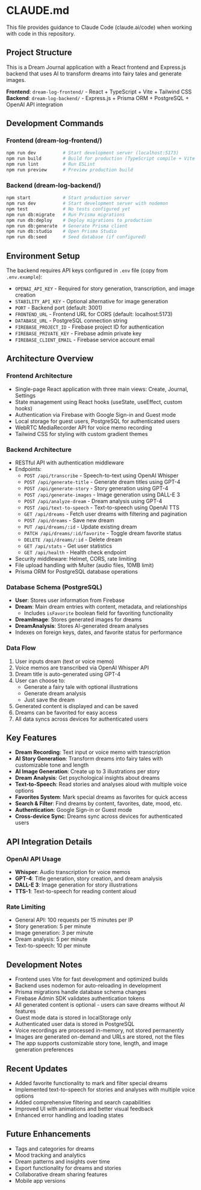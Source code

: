 # CLAUDE.md

This file provides guidance to Claude Code (claude.ai/code) when working with code in this repository.

## Project Structure

This is a Dream Journal application with a React frontend and Express.js backend that uses AI to transform dreams into fairy tales and generate images.

**Frontend**: `dream-log-frontend/` - React + TypeScript + Vite + Tailwind CSS
**Backend**: `dream-log-backend/` - Express.js + Prisma ORM + PostgreSQL + OpenAI API integration

## Development Commands

### Frontend (dream-log-frontend/)
```bash
npm run dev          # Start development server (localhost:5173)
npm run build        # Build for production (TypeScript compile + Vite build)
npm run lint         # Run ESLint
npm run preview      # Preview production build
```

### Backend (dream-log-backend/)
```bash
npm start            # Start production server
npm run dev          # Start development server with nodemon
npm test             # No tests configured yet
npm run db:migrate   # Run Prisma migrations
npm run db:deploy    # Deploy migrations to production
npm run db:generate  # Generate Prisma client
npm run db:studio    # Open Prisma Studio
npm run db:seed      # Seed database (if configured)
```

## Environment Setup

The backend requires API keys configured in `.env` file (copy from `.env.example`):
- `OPENAI_API_KEY` - Required for story generation, transcription, and image creation
- `STABILITY_API_KEY` - Optional alternative for image generation
- `PORT` - Backend port (default: 3001)
- `FRONTEND_URL` - Frontend URL for CORS (default: localhost:5173)
- `DATABASE_URL` - PostgreSQL connection string
- `FIREBASE_PROJECT_ID` - Firebase project ID for authentication
- `FIREBASE_PRIVATE_KEY` - Firebase admin private key
- `FIREBASE_CLIENT_EMAIL` - Firebase service account email

## Architecture Overview

### Frontend Architecture
- Single-page React application with three main views: Create, Journal, Settings
- State management using React hooks (useState, useEffect, custom hooks)
- Authentication via Firebase with Google Sign-in and Guest mode
- Local storage for guest users, PostgreSQL for authenticated users
- WebRTC MediaRecorder API for voice memo recording
- Tailwind CSS for styling with custom gradient themes

### Backend Architecture
- RESTful API with authentication middleware
- Endpoints:
  - `POST /api/transcribe` - Speech-to-text using OpenAI Whisper
  - `POST /api/generate-title` - Generate dream titles using GPT-4
  - `POST /api/generate-story` - Story generation using GPT-4
  - `POST /api/generate-images` - Image generation using DALL-E 3
  - `POST /api/analyze-dream` - Dream analysis using GPT-4
  - `POST /api/text-to-speech` - Text-to-speech using OpenAI TTS
  - `GET /api/dreams` - Fetch user dreams with filtering and pagination
  - `POST /api/dreams` - Save new dream
  - `PUT /api/dreams/:id` - Update existing dream
  - `PATCH /api/dreams/:id/favorite` - Toggle dream favorite status
  - `DELETE /api/dreams/:id` - Delete dream
  - `GET /api/stats` - Get user statistics
  - `GET /api/health` - Health check endpoint
- Security middleware: Helmet, CORS, rate limiting
- File upload handling with Multer (audio files, 10MB limit)
- Prisma ORM for PostgreSQL database operations

### Database Schema (PostgreSQL)
- **User**: Stores user information from Firebase
- **Dream**: Main dream entries with content, metadata, and relationships
  - Includes `isFavorite` boolean field for favoriting functionality
- **DreamImage**: Stores generated images for dreams
- **DreamAnalysis**: Stores AI-generated dream analyses
- Indexes on foreign keys, dates, and favorite status for performance

### Data Flow
1. User inputs dream (text or voice memo)
2. Voice memos are transcribed via OpenAI Whisper API
3. Dream title is auto-generated using GPT-4
4. User can choose to:
   - Generate a fairy tale with optional illustrations
   - Generate dream analysis
   - Just save the dream
5. Generated content is displayed and can be saved
6. Dreams can be favorited for easy access
7. All data syncs across devices for authenticated users

## Key Features
- **Dream Recording**: Text input or voice memo with transcription
- **AI Story Generation**: Transform dreams into fairy tales with customizable tone and length
- **AI Image Generation**: Create up to 3 illustrations per story
- **Dream Analysis**: Get psychological insights about dreams
- **Text-to-Speech**: Read stories and analyses aloud with multiple voice options
- **Favorites System**: Mark special dreams as favorites for quick access
- **Search & Filter**: Find dreams by content, favorites, date, mood, etc.
- **Authentication**: Google Sign-in or Guest mode
- **Cross-device Sync**: Dreams sync across devices for authenticated users

## API Integration Details

### OpenAI API Usage
- **Whisper**: Audio transcription for voice memos
- **GPT-4**: Title generation, story creation, and dream analysis
- **DALL-E 3**: Image generation for story illustrations
- **TTS-1**: Text-to-speech for reading content aloud

### Rate Limiting
- General API: 100 requests per 15 minutes per IP
- Story generation: 5 per minute
- Image generation: 3 per minute
- Dream analysis: 5 per minute
- Text-to-speech: 10 per minute

## Development Notes
- Frontend uses Vite for fast development and optimized builds
- Backend uses nodemon for auto-reloading in development
- Prisma migrations handle database schema changes
- Firebase Admin SDK validates authentication tokens
- All generated content is optional - users can save dreams without AI features
- Guest mode data is stored in localStorage only
- Authenticated user data is stored in PostgreSQL
- Voice recordings are processed in-memory, not stored permanently
- Images are generated on-demand and URLs are stored, not the files
- The app supports customizable story tone, length, and image generation preferences

## Recent Updates
- Added favorite functionality to mark and filter special dreams
- Implemented text-to-speech for stories and analyses with multiple voice options
- Added comprehensive filtering and search capabilities
- Improved UI with animations and better visual feedback
- Enhanced error handling and loading states

## Future Enhancements
- Tags and categories for dreams
- Mood tracking and analytics
- Dream patterns and insights over time
- Export functionality for dreams and stories
- Collaborative dream sharing features
- Mobile app versions